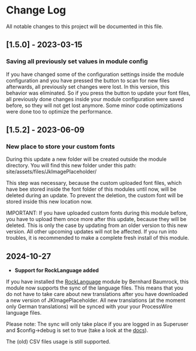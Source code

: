 # Change Log
All notable changes to this project will be documented in this file.

## [1.5.0] - 2023-03-15

### Saving all previously set values in module config
If you have changed some of the configuration settings inside the module configuration and you have pressed the button
to scan for new files afterwards, all previously set changes were lost.
In this version, this behavior was eliminated. So if you press the button to update your font files, all previously
done changes inside your module configuration were saved before, so they will not get lost anymore.
Some minor code optimizations were done too to optimize the performance.

## [1.5.2] - 2023-06-09

### New place to store your custom fonts

During this update a new folder will be created outside the module directory. You will find this new folder under this path:
site/assets/files/JkImagePlaceholder/

This step was necessary, because the custom uploaded font files, which have bee stored inside the font folder of this
modules until now, will be deleted during an update.
To prevent the deletion, the custom font will be stored inside this new location now.

IMPORTANT:
If you have uploaded custom fonts during this module before, you have to upload them once more after this update, because they
will be deleted. This is only the case by updating from an older version to this new version. All other upcoming updates
will not be affected.
If you run into troubles, it is recommended to make a complete fresh install of this module.

## 2024-10-27

- **Support for RockLanguage added**

If you have installed the [RockLanguage](https://processwire.com/modules/rock-language/) module by Bernhard Baumrock, this module now supports the sync of the language files. This means that you do not have to take care about new translations after you have downloaded a new version of JKImagePlaceholder. All new translations (at the moment only German translations) will be synced with your your ProcessWire language files. 

Please note: The sync will only take place if you are logged in as Superuser and $config->debug is set to true (take a look at the [docs](https://www.baumrock.com/en/processwire/modules/rocklanguage/docs/)).

The (old) CSV files usage is still supported.

